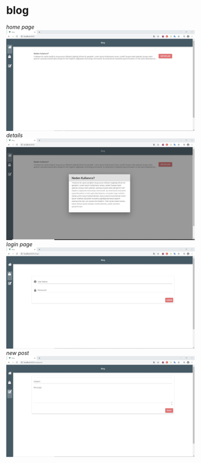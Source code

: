 # blog
*home page*
![homepage](https://github.com/yusufsrmli/vuejs-golang/blob/master/images/homepage.jpg)
*details*
![details](https://github.com/yusufsrmli/vuejs-golang/blob/master/images/details.jpg)
*login page*
![login](https://github.com/yusufsrmli/vuejs-golang/blob/master/images/login.jpg)
*new post*
![new post](https://github.com/yusufsrmli/vuejs-golang/blob/master/images/newpost.jpg)
